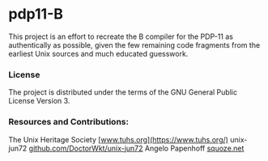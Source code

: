 # pdp11-B

This project is an effort to recreate the B compiler for the PDP-11 as authentically as possible, given the few remaining code fragments from the earliest Unix sources and much educated guesswork.

### License

The project is distributed under the terms of the GNU General Public License Version 3.

### Resources and Contributions:

The Unix Heritage Society [www.tuhs.org](https://www.tuhs.org/)
unix-jun72 [github.com/DoctorWkt/unix-jun72](https://github.com/DoctorWkt/unix-jun72)
Angelo Papenhoff [squoze.net](http://squoze.net/B)
